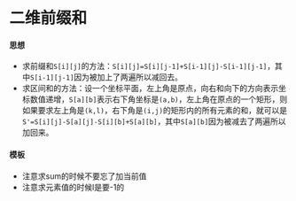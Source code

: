 # 二维前缀和

#### 思想

- 求前缀和`S[i][j]`的方法：`S[i][j]=S[i][j-1]+S[i-1][j]-S[i-1][j-1]`，其中`S[i-1][j-1]`因为被加上了两遍所以减回去。
- 求区间和的方法：设一个坐标平面，左上角是原点，向右和向下的方向表示坐标数值递增，`S[a][b]`表示右下角坐标是`(a,b)`，左上角在原点的一个矩形，则如果要求左上角是`(k,l)`，右下角是`(i,j)`的矩形内的所有元素的和，就可以是`S'=S[i][j]-S[a][j]-S[i][b]+S[a][b]`，其中`S[a][b]`因为被减去了两遍所以加回来。

#### 模板
- 注意求sum的时候不要忘了加当前值
- 注意求元素值的时候l是要-1的